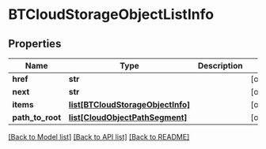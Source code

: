 # BTCloudStorageObjectListInfo

## Properties
Name | Type | Description | Notes
------------ | ------------- | ------------- | -------------
**href** | **str** |  | [optional] 
**next** | **str** |  | [optional] 
**items** | [**list[BTCloudStorageObjectInfo]**](BTCloudStorageObjectInfo.md) |  | [optional] 
**path_to_root** | [**list[CloudObjectPathSegment]**](CloudObjectPathSegment.md) |  | [optional] 

[[Back to Model list]](../README.md#documentation-for-models) [[Back to API list]](../README.md#documentation-for-api-endpoints) [[Back to README]](../README.md)


